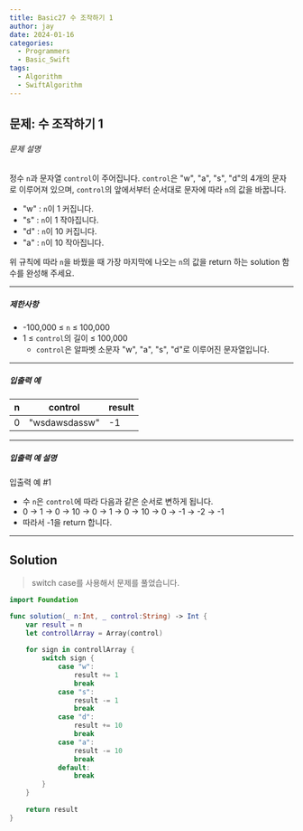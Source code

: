 ```yaml
---
title: Basic27 수 조작하기 1
author: jay
date: 2024-01-16
categories:
  - Programmers
  - Basic_Swift
tags:
  - Algorithm
  - SwiftAlgorithm
---
```

## 문제: 수 조작하기 1

###### 문제 설명

정수 `n`과 문자열 `control`이 주어집니다. `control`은 "w", "a", "s", "d"의 4개의 문자로 이루어져 있으며, `control`의 앞에서부터 순서대로 문자에 따라 `n`의 값을 바꿉니다.

- "w" : `n`이 1 커집니다.
- "s" : `n`이 1 작아집니다.
- "d" : `n`이 10 커집니다.
- "a" : `n`이 10 작아집니다.

위 규칙에 따라 `n`을 바꿨을 때 가장 마지막에 나오는 `n`의 값을 return 하는 solution 함수를 완성해 주세요.

---

##### 제한사항

- -100,000 ≤ `n` ≤ 100,000
- 1 ≤ `control`의 길이 ≤ 100,000
    - `control`은 알파벳 소문자 "w", "a", "s", "d"로 이루어진 문자열입니다.

---

##### 입출력 예

|n|control|result|
|---|---|---|
|0|"wsdawsdassw"|-1|

---

##### 입출력 예 설명

입출력 예 #1

- 수 `n`은 `control`에 따라 다음과 같은 순서로 변하게 됩니다.
- 0 → 1 → 0 → 10 → 0 → 1 → 0 → 10 → 0 → -1 → -2 → -1
- 따라서 -1을 return 합니다.

---

## Solution

>switch case를 사용해서 문제를 풀었습니다.

```swift
import Foundation

func solution(_ n:Int, _ control:String) -> Int {
    var result = n
    let controllArray = Array(control)
    
    for sign in controllArray {
        switch sign {
            case "w": 
                result += 1
                break
            case "s": 
                result -= 1
                break
            case "d": 
                result += 10
                break
            case "a": 
                result -= 10
                break
            default: 
                break
        }
    }
    
    return result
}
```